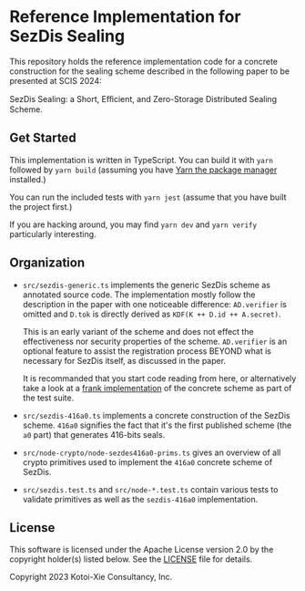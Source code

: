 # Reference Implementation for SezDis Sealing

This repository holds the reference implementation code for
a concrete construction for the sealing scheme described in the
following paper to be presented at SCIS 2024:

SezDis Sealing: a Short, Eﬀicient, and Zero-Storage Distributed Sealing Scheme.

## Get Started

This implementation is written in TypeScript.
You can build it with `yarn` followed by `yarn build`
(assuming you have [Yarn the package manager](https://yarnpkg.com) installed.)

You can run the included tests with `yarn jest`
(assume that you have built the project first.)

If you are hacking around, you may find `yarn dev` and `yarn verify`
particularly interesting.

## Organization

- `src/sezdis-generic.ts` implements the generic SezDis scheme
  as annotated source code. The implementation mostly
  follow the description in the paper with one noticeable difference:
  `AD.verifier` is omitted and `D.tok` is directly derived as
  `KDF(K ++ D.id ++ A.secret)`.

  This is an early variant of the scheme and does not effect the
  effectiveness nor security properties of the scheme. `AD.verifier`
  is an optional feature to assist the registration process
  BEYOND what is necessary for SezDis itself, as discussed in the paper.

  It is recommanded that you start code reading from here,
  or alternatively take a look at a
  [frank implementation](https://github.com/kxcdev/sezdis-refimpl/blob/108e67d38e79eec3d091029c59640bb4226d6ef4/src/sezdis.test.ts#L130-L222)
  of the concrete scheme as part of the test suite.

- `src/sezdis-416a0.ts` implements a concrete construction of the
  SezDis scheme. `416a0` signifies the fact that it's the first
  published scheme (the `a0` part) that generates 416-bits seals.

- `src/node-crypto/node-sezdes416a0-prims.ts` gives an overview of
  all crypto primitives used to implement the `416a0` concrete scheme
  of SezDis.

- `src/sezdis.test.ts` and `src/node-*.test.ts` contain various tests
 to validate primitives as well as the `sezdis-416a0` implementation.

## License

This software is licensed under the Apache License version 2.0
by the copyright holder(s) listed below. See the [LICENSE](LICENSE) file for details.

Copyright 2023 Kotoi-Xie Consultancy, Inc.
